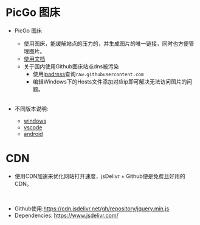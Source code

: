 # PicGo 图床

- PicGo 图床
  - 使用图床，能缓解站点的压力的，并生成图片的唯一链接，同时也方便管理图片。
  - [使用文档](https://picgo.github.io/PicGo-Doc/)
  - 关于国内使用Github图床站点dns被污染
    - 使用[ipadress](https://www.ipaddress.com/)查询`raw.githubusercontent.com`
    - 编辑Windows下的Hosts文件添加对应ip即可解决无法访问图片的问题。
  </br>

- 不同版本说明:
  - [windows](https://github.com/Molunerfinn/PicGo/releases)
  - [vscode](https://github.com/PicGo/vs-picgo)
  - [android](https://github.com/PicGo/flutter-picgo)

# CDN
  - 使用CDN加速来优化网站打开速度，jsDelivr + Github便是免费且好用的CDN。
  </br>

  - Github使用:<https://cdn.jsdelivr.net/gh/repository/jquery.min.js>
  - Dependencies: <https://www.jsdelivr.com/>
